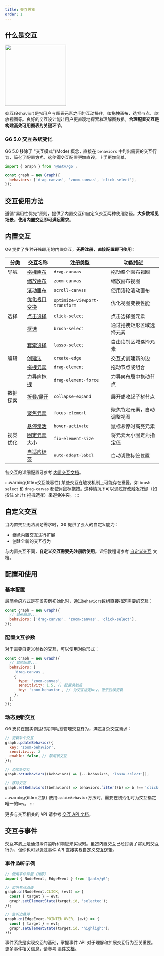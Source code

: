 ```yaml
---
title: 交互总览
order: 1
---
```


## 什么是交互

<image width="200px" src="https://mdn.alipayobjects.com/huamei_qa8qxu/afts/img/A*sa3jRqp83K4AAAAAAAAAAAAADmJ7AQ/original" />

交互(Behavior)是指用户与图表元素之间的互动操作，如拖拽画布、选择节点、缩放视图等。良好的交互设计能让用户更直观地探索和理解图数据。**合理配置交互是构建高效可用图表的关键环节**。

### G6 5.0 交互系统变化

G6 5.0 移除了 "交互模式"(Mode) 概念，直接在 `behaviors` 中列出需要的交互行为，简化了配置方式。这使得交互配置更加直观，上手更加简单。

```javascript {4}
import { Graph } from '@antv/g6';

const graph = new Graph({
  behaviors: ['drag-canvas', 'zoom-canvas', 'click-select'],
});
```

## 交互使用方法

遵循"易用性优先"原则，提供了内置交互和自定义交互两种使用路径。**大多数常见场景，使用内置交互即可满足需求**。

## 内置交互

G6 提供了多种开箱即用的内置交互，**无需注册，直接配置即可使用**：

| 分类     | 交互名称                                                              | 注册类型                      | 功能描述                   |
| -------- | --------------------------------------------------------------------- | ----------------------------- | -------------------------- |
| 导航     | [拖拽画布](/manual/behavior/build-in/drag-canvas)                     | `drag-canvas`                 | 拖动整个画布视图           |
|          | [缩放画布](/manual/behavior/build-in/zoom-canvas)                     | `zoom-canvas`                 | 缩放画布视图               |
|          | [滚动画布](/manual/behavior/build-in/scroll-canvas)                   | `scroll-canvas`               | 使用滚轮滚动画布           |
|          | [优化视口变换](/manual/behavior/build-in/optimize-viewport-transform) | `optimize-viewport-transform` | 优化视图变换性能           |
| 选择     | [点击选择](/manual/behavior/build-in/click-select)                    | `click-select`                | 点击选择图元素             |
|          | [框选](/manual/behavior/build-in/brush-select)                        | `brush-select`                | 通过拖拽矩形区域选择元素   |
|          | [套索选择](/manual/behavior/build-in/lasso-select)                    | `lasso-select`                | 自由绘制区域选择元素       |
| 编辑     | [创建边](/manual/behavior/build-in/create-edge)                       | `create-edge`                 | 交互式创建新的边           |
|          | [拖拽元素](/manual/behavior/build-in/drag-element)                    | `drag-element`                | 拖动节点或组合             |
|          | [力导向拖拽](/manual/behavior/build-in/drag-element-force)            | `drag-element-force`          | 力导向布局中拖动节点       |
| 数据探索 | [折叠/展开](/manual/behavior/build-in/collapse-expand)                | `collapse-expand`             | 展开或收起子树节点         |
|          | [聚焦元素](/manual/behavior/build-in/focus-element)                   | `focus-element`               | 聚焦特定元素，自动调整视图 |
|          | [悬停激活](/manual/behavior/build-in/hover-activate)                  | `hover-activate`              | 鼠标悬停时高亮元素         |
| 视觉优化 | [固定元素大小](/manual/behavior/build-in/fix-element-size)            | `fix-element-size`            | 将元素大小固定为指定值     |
|          | [自适应标签](/manual/behavior/build-in/auto-adapt-label)              | `auto-adapt-label`            | 自动调整标签位置           |

各交互的详细配置可参考 [内置交互文档](/manual/behavior/build-in/drag-canvas)。

:::warning{title=交互兼容性}
某些交互在触发机制上可能存在重叠，如 `brush-select` 和 `drag-canvas` 都使用鼠标拖拽。这种情况下可以通过修改触发按键（如按住 `Shift` 拖拽选择）来避免冲突。
:::

## 自定义交互

当内置交互无法满足需求时，G6 提供了强大的自定义能力：

- 继承内置交互进行扩展
- 创建全新的交互行为

与内置交互不同，**自定义交互需要先注册后使用**。详细教程请参考 [自定义交互](/manual/behavior/custom-behavior) 文档。

## 配置和使用

### 基本配置

最简单的方式是在图实例初始化时，通过`behaviors`数组直接指定需要的交互：

```javascript
const graph = new Graph({
  // 其他配置...
  behaviors: ['drag-canvas', 'zoom-canvas', 'click-select'],
});
```

### 配置交互参数

对于需要自定义参数的交互，可以使用对象形式：

```javascript
const graph = new Graph({
  // 其他配置...
  behaviors: [
    'drag-canvas',
    {
      type: 'zoom-canvas',
      sensitivity: 1.5, // 配置灵敏度
      key: 'zoom-behavior', // 为交互指定key，便于后续更新
    },
  ],
});
```

### 动态更新交互

G6 支持在图实例运行期间动态管理交互行为，满足复杂交互需求：

```javascript
// 更新单个交互
graph.updateBehavior({
  key: 'zoom-behavior',
  sensitivity: 2,
  enable: false, // 禁用该交互
});

// 添加新交互
graph.setBehaviors((behaviors) => [...behaviors, 'lasso-select']);

// 移除交互
graph.setBehaviors((behaviors) => behaviors.filter((b) => b !== 'click-select'));
```

:::warning{title=注意}
使用`updateBehavior`方法时，需要在初始化时为交互指定唯一的`key`。
:::

更多与交互相关的 API 请参考 [交互 API 文档](/api/behavior)。

## 交互与事件

交互本质上是通过事件监听和响应来实现的。虽然内置交互已经封装了常见的交互行为，但你也可以通过事件 API 直接实现自定义交互逻辑。

### 事件监听示例

```javascript
// 使用事件常量（推荐）
import { NodeEvent, EdgeEvent } from '@antv/g6';

// 监听节点点击
graph.on(NodeEvent.CLICK, (evt) => {
  const { target } = evt;
  graph.setElementState(target.id, 'selected');
});

// 监听边悬停
graph.on(EdgeEvent.POINTER_OVER, (evt) => {
  const { target } = evt;
  graph.setElementState(target.id, 'highlight');
});
```

事件系统是实现交互的基础，掌握事件 API 对于理解和扩展交互行为至关重要。更多事件相关信息，请参考 [事件文档](/api/event)。
